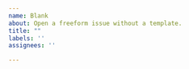 ```yaml
---
name: Blank
about: Open a freeform issue without a template.
title: ""
labels: ''
assignees: ''

---
```



